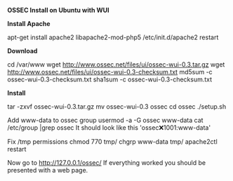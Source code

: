 **OSSEC Install on Ubuntu with WUI**


**Install Apache**

apt-get install apache2 libapache2-mod-php5
/etc/init.d/apache2 restart

**Download**

cd /var/www
wget http://www.ossec.net/files/ui/ossec-wui-0.3.tar.gz
wget http://www.ossec.net/files/ui/ossec-wui-0.3-checksum.txt
md5sum -c ossec-wui-0.3-checksum.txt
sha1sum -c ossec-wui-0.3-checksum.txt

**Install**

tar -zxvf ossec-wui-0.3.tar.gz
mv ossec-wui-0.3 ossec
cd ossec
./setup.sh

Add www-data to ossec group
usermod -a -G ossec www-data
cat /etc/group |grep ossec
It should look like this 'ossec:x:1001:www-data'

Fix /tmp permissions
chmod 770 tmp/
chgrp www-data tmp/
apache2ctl restart


Now go to http://127.0.0.1/ossec/
If everything worked you should be presented with a web page.
